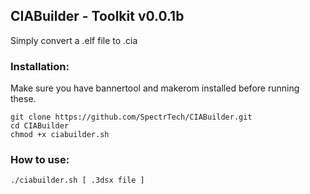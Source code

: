 ## CIABuilder - Toolkit v0.0.1b

Simply convert a .elf file to .cia

### Installation:
Make sure you have bannertool and makerom installed before running these.
```
git clone https://github.com/SpectrTech/CIABuilder.git
cd CIABuilder
chmod +x ciabuilder.sh
```

### How to use:
```
./ciabuilder.sh [ .3dsx file ]
```
